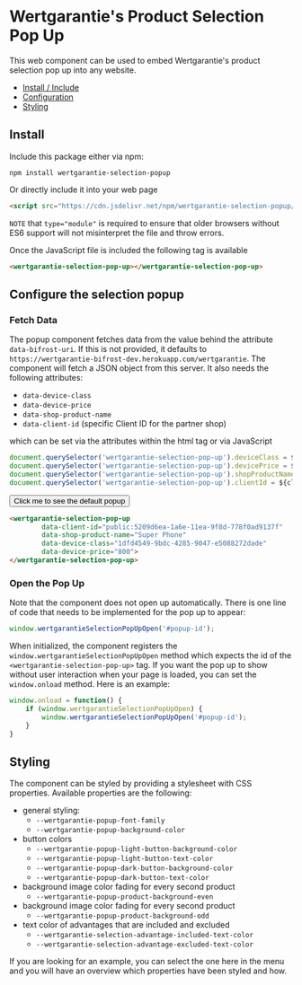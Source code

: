 # Wertgarantie's Product Selection Pop Up

This web component can be used to embed Wertgarantie's product selection pop up into any website.

* [Install / Include](#install)
* [Configuration](#configure-the-selection-popup)
* [Styling](#styling)

## Install
Include this package either via npm:

```
npm install wertgarantie-selection-popup
```

Or directly include it into your web page
```html
<script src="https://cdn.jsdelivr.net/npm/wertgarantie-selection-popup/dist/selection-popup.min.js" type="module">
```
`NOTE` that `type="module"` is required to ensure that older browsers without ES6 support will not misinterpret the file and throw errors.

Once the JavaScript file is included the following tag is available
```html
<wertgarantie-selection-pop-up></wertgarantie-selection-pop-up>
```

## Configure the selection popup

### Fetch Data
The popup component fetches data from the value behind the attribute `data-bifrost-uri`. If this is not provided, it defaults to `https://wertgarantie-bifrost-dev.herokuapp.com/wertgarantie`. The component will fetch a JSON object from this server.
It also needs the following attributes:
* `data-device-class`
* `data-device-price`
* `data-shop-product-name`
* `data-client-id` (specific Client ID for the partner shop)

which can be set via the attributes within the html tag or via JavaScript
```javascript
document.querySelector('wertgarantie-selection-pop-up').deviceClass = ${deviceClass};
document.querySelector('wertgarantie-selection-pop-up').devicePrice = ${devicePrice};
document.querySelector('wertgarantie-selection-pop-up').shopProductName = ${shopProductName};
document.querySelector('wertgarantie-selection-pop-up').clientId = ${clientId};
```

<button class="example-button" onclick="openPopup('basic-popup')">Click me to see the default popup</button>

<wertgarantie-selection-pop-up 
        id="basic-popup"
        data-client-id="public:5209d6ea-1a6e-11ea-9f8d-778f0ad9137f"
        data-shop-product-name="Super Phone"
        data-device-class="1dfd4549-9bdc-4285-9047-e5088272dade"
        data-device-price="800">
</wertgarantie-selection-pop-up>

```html
<wertgarantie-selection-pop-up 
        data-client-id="public:5209d6ea-1a6e-11ea-9f8d-778f0ad9137f"
        data-shop-product-name="Super Phone"
        data-device-class="1dfd4549-9bdc-4285-9047-e5088272dade"
        data-device-price="800">
</wertgarantie-selection-pop-up>
```

### Open the Pop Up
Note that the component does not open up automatically. There is one line of code that needs to be implemented for the pop up to appear:
```javascript
window.wertgarantieSelectionPopUpOpen('#popup-id');
```
When initialized, the component registers the `window.wertgarantieSelectionPopUpOpen` method which expects the id of the `<wertgarantie-selection-pop-up>` tag. If you want the pop up to show without user interaction when your page is loaded, you can set the `window.onload` method.
Here is an example:
```javascript
window.onload = function() {
    if (window.wertgarantieSelectionPopUpOpen) {
        window.wertgarantieSelectionPopUpOpen('#popup-id');
    }
}
```


## Styling
The component can be styled by providing a stylesheet with CSS properties. Available properties are the following:
* general styling:
    * `--wertgarantie-popup-font-family`
    * `--wertgarantie-popup-background-color`
* button colors
    * `--wertgarantie-popup-light-button-background-color`
    * `--wertgarantie-popup-light-button-text-color`
    * `--wertgarantie-popup-dark-button-background-color`
    * `--wertgarantie-popup-dark-button-text-color`
* background image color fading for every second product
    * `--wertgarantie-popup-product-background-even`
* background image color fading for every second product
    * `--wertgarantie-popup-product-background-odd`
* text color of advantages that are included and excluded
    * `--wertgarantie-selection-advantage-included-text-color`
    * `--wertgarantie-selection-advantage-excluded-text-color`
    
If you are looking for an example, you can select the one here in the menu and you will have an overview which properties have been styled and how.